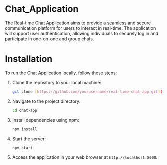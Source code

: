# Chat_Application
The Real-time Chat Application aims to provide a seamless and secure communication platform for users to interact in real-time. The application will support user authentication, allowing individuals to securely log in and participate in one-on-one and group chats. 

# Installation
To run the Chat Application locally, follow these steps:
1. Clone the repository to your local machine:
   ```bash
   git clone [https://github.com/yourusername/real-time-chat-app.git](https://github.com/Dharma41/Chat_Application)
   ```
2. Navigate to the project directory:
   ```bash
   cd chat-app
   ```
4. Install dependencies using npm:
   ```bash
   npm install
   ```
5. Start the server:
   ```bash
   npm start
   ```
6. Access the application in your web browser at `http://localhost:8000`.
